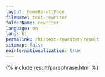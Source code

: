 ```yaml
---
layout: homeResultPage
fileName: text-rewriter
folderName: rewriter
language: en
lang: hi
permalink: /hi/text-rewriter/result
sitemap: false
nointernationalization: true
---
```

{% include result/paraphrase.html %}

<script src="/js/result/paraprashing.js" data-foldername="{{page.folderName}}" data-lang="{{page.lang}}"></script>
